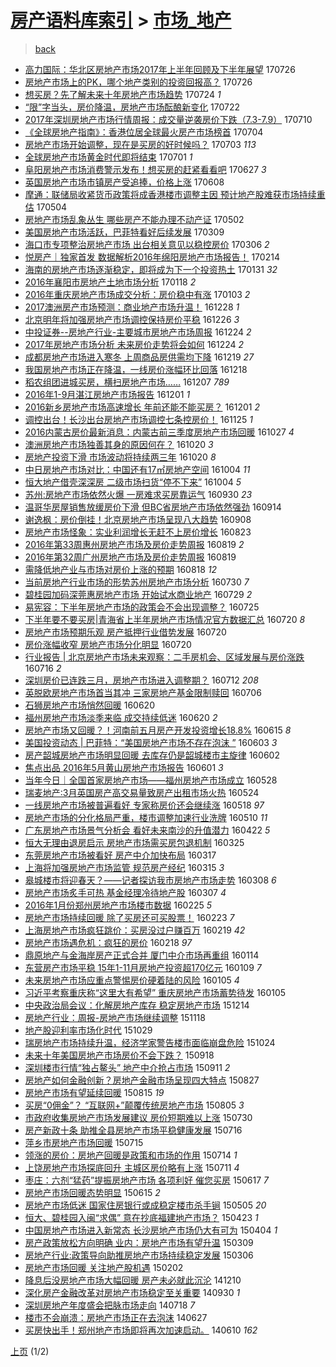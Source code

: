 [房产语料库索引](../../README.md)  > [市场_地产](市场_地产.md)
====
> [back](../README.md)

- [高力国际：华北区房地产市场2017年上半年回顾及下半年展望](http://jkwz.applinzi.com/ittc/6994688111987393553.html#%E9%AB%98%E5%8A%9B%E5%9B%BD%E9%99%85%EF%BC%9A%E5%8D%8E%E5%8C%97%E5%8C%BA%E6%88%BF%E5%9C%B0%E4%BA%A7%E5%B8%82%E5%9C%BA2017%E5%B9%B4%E4%B8%8A%E5%8D%8A%E5%B9%B4%E5%9B%9E%E9%A1%BE%E5%8F%8A%E4%B8%8B%E5%8D%8A%E5%B9%B4%E5%B1%95%E6%9C%9B) 170726  
- [房地产市场上的PK，哪个地产类别的投资回报高？](http://jkwz.applinzi.com/ittc/6994626755493889040.html#%E6%88%BF%E5%9C%B0%E4%BA%A7%E5%B8%82%E5%9C%BA%E4%B8%8A%E7%9A%84PK%EF%BC%8C%E5%93%AA%E4%B8%AA%E5%9C%B0%E4%BA%A7%E7%B1%BB%E5%88%AB%E7%9A%84%E6%8A%95%E8%B5%84%E5%9B%9E%E6%8A%A5%E9%AB%98%EF%BC%9F) 170726  
- [想买房？先了解未来十年房地产市场趋势](http://jkwz.applinzi.com/ittc/6993872449392083984.html#%E6%83%B3%E4%B9%B0%E6%88%BF%EF%BC%9F%E5%85%88%E4%BA%86%E8%A7%A3%E6%9C%AA%E6%9D%A5%E5%8D%81%E5%B9%B4%E6%88%BF%E5%9C%B0%E4%BA%A7%E5%B8%82%E5%9C%BA%E8%B6%8B%E5%8A%BF) 170724 *1* 
- [“限”字当头，房价降温，房地产市场酝酿新变化](http://jkwz.applinzi.com/ittc/6993252937579889680.html#%E2%80%9C%E9%99%90%E2%80%9D%E5%AD%97%E5%BD%93%E5%A4%B4%EF%BC%8C%E6%88%BF%E4%BB%B7%E9%99%8D%E6%B8%A9%EF%BC%8C%E6%88%BF%E5%9C%B0%E4%BA%A7%E5%B8%82%E5%9C%BA%E9%85%9D%E9%85%BF%E6%96%B0%E5%8F%98%E5%8C%96) 170722  
- [2017年深圳房地产市场行情周报：成交量逆袭房价下跌（7.3-7.9）](http://jkwz.applinzi.com/ittc/6988731161306989573.html#2017%E5%B9%B4%E6%B7%B1%E5%9C%B3%E6%88%BF%E5%9C%B0%E4%BA%A7%E5%B8%82%E5%9C%BA%E8%A1%8C%E6%83%85%E5%91%A8%E6%8A%A5%EF%BC%9A%E6%88%90%E4%BA%A4%E9%87%8F%E9%80%86%E8%A2%AD%E6%88%BF%E4%BB%B7%E4%B8%8B%E8%B7%8C%EF%BC%887.3-7.9%EF%BC%89) 170710  
- [《全球房地产指南》：香港位居全球最火房产市场榜首](http://jkwz.applinzi.com/ittc/6986452886044034053.html#%E3%80%8A%E5%85%A8%E7%90%83%E6%88%BF%E5%9C%B0%E4%BA%A7%E6%8C%87%E5%8D%97%E3%80%8B%EF%BC%9A%E9%A6%99%E6%B8%AF%E4%BD%8D%E5%B1%85%E5%85%A8%E7%90%83%E6%9C%80%E7%81%AB%E6%88%BF%E4%BA%A7%E5%B8%82%E5%9C%BA%E6%A6%9C%E9%A6%96) 170704  
- [房地产市场开始调整，现在是买房的好时候吗？](http://jkwz.applinzi.com/ittc/6986178835111216133.html#%E6%88%BF%E5%9C%B0%E4%BA%A7%E5%B8%82%E5%9C%BA%E5%BC%80%E5%A7%8B%E8%B0%83%E6%95%B4%EF%BC%8C%E7%8E%B0%E5%9C%A8%E6%98%AF%E4%B9%B0%E6%88%BF%E7%9A%84%E5%A5%BD%E6%97%B6%E5%80%99%E5%90%97%EF%BC%9F) 170703 *113* 
- [全球房地产市场黄金时代即将结束](http://jkwz.applinzi.com/ittc/6985240827339998212.html#%E5%85%A8%E7%90%83%E6%88%BF%E5%9C%B0%E4%BA%A7%E5%B8%82%E5%9C%BA%E9%BB%84%E9%87%91%E6%97%B6%E4%BB%A3%E5%8D%B3%E5%B0%86%E7%BB%93%E6%9D%9F) 170701 *1* 
- [阜阳房地产市场消费警示发布！想买房的赶紧看看吧](http://jkwz.applinzi.com/ittc/6983906307940549636.html#%E9%98%9C%E9%98%B3%E6%88%BF%E5%9C%B0%E4%BA%A7%E5%B8%82%E5%9C%BA%E6%B6%88%E8%B4%B9%E8%AD%A6%E7%A4%BA%E5%8F%91%E5%B8%83%EF%BC%81%E6%83%B3%E4%B9%B0%E6%88%BF%E7%9A%84%E8%B5%B6%E7%B4%A7%E7%9C%8B%E7%9C%8B%E5%90%A7) 170627 *3* 
- [英国房地产市场市镇房产受追捧，价格上涨](http://jkwz.applinzi.com/ittc/6976750747986166788.html#%E8%8B%B1%E5%9B%BD%E6%88%BF%E5%9C%B0%E4%BA%A7%E5%B8%82%E5%9C%BA%E5%B8%82%E9%95%87%E6%88%BF%E4%BA%A7%E5%8F%97%E8%BF%BD%E6%8D%A7%EF%BC%8C%E4%BB%B7%E6%A0%BC%E4%B8%8A%E6%B6%A8) 170608  
- [摩通：联储局收紧货币政策将成香港楼市调整主因 预计地产股难获市场持续重估](http://jkwz.applinzi.com/ittc/6963793837276267524.html#%E6%91%A9%E9%80%9A%EF%BC%9A%E8%81%94%E5%82%A8%E5%B1%80%E6%94%B6%E7%B4%A7%E8%B4%A7%E5%B8%81%E6%94%BF%E7%AD%96%E5%B0%86%E6%88%90%E9%A6%99%E6%B8%AF%E6%A5%BC%E5%B8%82%E8%B0%83%E6%95%B4%E4%B8%BB%E5%9B%A0+%E9%A2%84%E8%AE%A1%E5%9C%B0%E4%BA%A7%E8%82%A1%E9%9A%BE%E8%8E%B7%E5%B8%82%E5%9C%BA%E6%8C%81%E7%BB%AD%E9%87%8D%E4%BC%B0) 170504  
- [房地产市场乱象丛生 哪些房产不能办理不动产证](http://jkwz.applinzi.com/ittc/6963016412963537924.html#%E6%88%BF%E5%9C%B0%E4%BA%A7%E5%B8%82%E5%9C%BA%E4%B9%B1%E8%B1%A1%E4%B8%9B%E7%94%9F+%E5%93%AA%E4%BA%9B%E6%88%BF%E4%BA%A7%E4%B8%8D%E8%83%BD%E5%8A%9E%E7%90%86%E4%B8%8D%E5%8A%A8%E4%BA%A7%E8%AF%81) 170502  
- [美国房地产市场活跃，巴菲特看好后续发展](http://jkwz.applinzi.com/ittc/6942984034484487173.html#%E7%BE%8E%E5%9B%BD%E6%88%BF%E5%9C%B0%E4%BA%A7%E5%B8%82%E5%9C%BA%E6%B4%BB%E8%B7%83%EF%BC%8C%E5%B7%B4%E8%8F%B2%E7%89%B9%E7%9C%8B%E5%A5%BD%E5%90%8E%E7%BB%AD%E5%8F%91%E5%B1%95) 170309  
- [海口市专项整治房地产市场 出台相关意见以稳控房价](http://jkwz.applinzi.com/ittc/6941629899717739525.html#%E6%B5%B7%E5%8F%A3%E5%B8%82%E4%B8%93%E9%A1%B9%E6%95%B4%E6%B2%BB%E6%88%BF%E5%9C%B0%E4%BA%A7%E5%B8%82%E5%9C%BA+%E5%87%BA%E5%8F%B0%E7%9B%B8%E5%85%B3%E6%84%8F%E8%A7%81%E4%BB%A5%E7%A8%B3%E6%8E%A7%E6%88%BF%E4%BB%B7) 170306 *2* 
- [悦房产｜独家首发 数据解析2016年绵阳房地产市场报告！](http://jkwz.applinzi.com/ittc/6934437393318020101.html#%E6%82%A6%E6%88%BF%E4%BA%A7%EF%BD%9C%E7%8B%AC%E5%AE%B6%E9%A6%96%E5%8F%91+%E6%95%B0%E6%8D%AE%E8%A7%A3%E6%9E%902016%E5%B9%B4%E7%BB%B5%E9%98%B3%E6%88%BF%E5%9C%B0%E4%BA%A7%E5%B8%82%E5%9C%BA%E6%8A%A5%E5%91%8A%EF%BC%81) 170214  
- [海南的房地产市场逐渐稳定，即将成为下一个投资热土](http://jkwz.applinzi.com/ittc/6929309675358258180.html#%E6%B5%B7%E5%8D%97%E7%9A%84%E6%88%BF%E5%9C%B0%E4%BA%A7%E5%B8%82%E5%9C%BA%E9%80%90%E6%B8%90%E7%A8%B3%E5%AE%9A%EF%BC%8C%E5%8D%B3%E5%B0%86%E6%88%90%E4%B8%BA%E4%B8%8B%E4%B8%80%E4%B8%AA%E6%8A%95%E8%B5%84%E7%83%AD%E5%9C%9F) 170131 *32* 
- [2016年襄阳市房地产土地市场分析](http://jkwz.applinzi.com/ittc/6924416288842843141.html#2016%E5%B9%B4%E8%A5%84%E9%98%B3%E5%B8%82%E6%88%BF%E5%9C%B0%E4%BA%A7%E5%9C%9F%E5%9C%B0%E5%B8%82%E5%9C%BA%E5%88%86%E6%9E%90) 170118 *2* 
- [2016年重庆房地产市场成交分析：房价稳中有涨](http://jkwz.applinzi.com/ittc/6918856637929751556.html#2016%E5%B9%B4%E9%87%8D%E5%BA%86%E6%88%BF%E5%9C%B0%E4%BA%A7%E5%B8%82%E5%9C%BA%E6%88%90%E4%BA%A4%E5%88%86%E6%9E%90%EF%BC%9A%E6%88%BF%E4%BB%B7%E7%A8%B3%E4%B8%AD%E6%9C%89%E6%B6%A8) 170103 *2* 
- [2017澳洲房产市场预测：商业地产市场升温！](http://jkwz.applinzi.com/ittc/6916732113843127301.html#2017%E6%BE%B3%E6%B4%B2%E6%88%BF%E4%BA%A7%E5%B8%82%E5%9C%BA%E9%A2%84%E6%B5%8B%EF%BC%9A%E5%95%86%E4%B8%9A%E5%9C%B0%E4%BA%A7%E5%B8%82%E5%9C%BA%E5%8D%87%E6%B8%A9%EF%BC%81) 161228 *1* 
- [北京明年将加强房地产市场调控保持房价平稳](http://jkwz.applinzi.com/ittc/6915969128862319621.html#%E5%8C%97%E4%BA%AC%E6%98%8E%E5%B9%B4%E5%B0%86%E5%8A%A0%E5%BC%BA%E6%88%BF%E5%9C%B0%E4%BA%A7%E5%B8%82%E5%9C%BA%E8%B0%83%E6%8E%A7%E4%BF%9D%E6%8C%81%E6%88%BF%E4%BB%B7%E5%B9%B3%E7%A8%B3) 161226 *3* 
- [中投证券--房地产行业-主要城市房地产市场周报](http://jkwz.applinzi.com/ittc/6915150392546821125.html#%E4%B8%AD%E6%8A%95%E8%AF%81%E5%88%B8--%E6%88%BF%E5%9C%B0%E4%BA%A7%E8%A1%8C%E4%B8%9A-%E4%B8%BB%E8%A6%81%E5%9F%8E%E5%B8%82%E6%88%BF%E5%9C%B0%E4%BA%A7%E5%B8%82%E5%9C%BA%E5%91%A8%E6%8A%A5) 161224 *2* 
- [2017年房地产市场分析 未来房价走势将会如何](http://jkwz.applinzi.com/ittc/6915149439361876997.html#2017%E5%B9%B4%E6%88%BF%E5%9C%B0%E4%BA%A7%E5%B8%82%E5%9C%BA%E5%88%86%E6%9E%90+%E6%9C%AA%E6%9D%A5%E6%88%BF%E4%BB%B7%E8%B5%B0%E5%8A%BF%E5%B0%86%E4%BC%9A%E5%A6%82%E4%BD%95) 161224 *2* 
- [成都房地产市场进入寒冬 上周商品房供需均下降](http://jkwz.applinzi.com/ittc/6913407624212382725.html#%E6%88%90%E9%83%BD%E6%88%BF%E5%9C%B0%E4%BA%A7%E5%B8%82%E5%9C%BA%E8%BF%9B%E5%85%A5%E5%AF%92%E5%86%AC+%E4%B8%8A%E5%91%A8%E5%95%86%E5%93%81%E6%88%BF%E4%BE%9B%E9%9C%80%E5%9D%87%E4%B8%8B%E9%99%8D) 161219 *27* 
- [我国房地产市场正在降温，一线房价涨幅环比回落](http://jkwz.applinzi.com/ittc/6912757291433853957.html#%E6%88%91%E5%9B%BD%E6%88%BF%E5%9C%B0%E4%BA%A7%E5%B8%82%E5%9C%BA%E6%AD%A3%E5%9C%A8%E9%99%8D%E6%B8%A9%EF%BC%8C%E4%B8%80%E7%BA%BF%E6%88%BF%E4%BB%B7%E6%B6%A8%E5%B9%85%E7%8E%AF%E6%AF%94%E5%9B%9E%E8%90%BD) 161218  
- [稻农组团进城买房，横扫房地产市场……](http://jkwz.applinzi.com/ittc/6909010245631607812.html#%E7%A8%BB%E5%86%9C%E7%BB%84%E5%9B%A2%E8%BF%9B%E5%9F%8E%E4%B9%B0%E6%88%BF%EF%BC%8C%E6%A8%AA%E6%89%AB%E6%88%BF%E5%9C%B0%E4%BA%A7%E5%B8%82%E5%9C%BA%E2%80%A6%E2%80%A6) 161207 *789* 
- [2016年1-9月湛江房地产市场报告](http://jkwz.applinzi.com/ittc/6906777911377265669.html#2016%E5%B9%B41-9%E6%9C%88%E6%B9%9B%E6%B1%9F%E6%88%BF%E5%9C%B0%E4%BA%A7%E5%B8%82%E5%9C%BA%E6%8A%A5%E5%91%8A) 161201 *1* 
- [2016新乡房地产市场高速增长 年前还能不能买房？](http://jkwz.applinzi.com/ittc/6906676700565210117.html#2016%E6%96%B0%E4%B9%A1%E6%88%BF%E5%9C%B0%E4%BA%A7%E5%B8%82%E5%9C%BA%E9%AB%98%E9%80%9F%E5%A2%9E%E9%95%BF+%E5%B9%B4%E5%89%8D%E8%BF%98%E8%83%BD%E4%B8%8D%E8%83%BD%E4%B9%B0%E6%88%BF%EF%BC%9F) 161201 *2* 
- [调控出台！长沙出台房地产市场调控七条控房价！](http://jkwz.applinzi.com/ittc/6904375470644003844.html#%E8%B0%83%E6%8E%A7%E5%87%BA%E5%8F%B0%EF%BC%81%E9%95%BF%E6%B2%99%E5%87%BA%E5%8F%B0%E6%88%BF%E5%9C%B0%E4%BA%A7%E5%B8%82%E5%9C%BA%E8%B0%83%E6%8E%A7%E4%B8%83%E6%9D%A1%E6%8E%A7%E6%88%BF%E4%BB%B7%EF%BC%81) 161125 *1* 
- [2016内蒙古房价最新消息：内蒙古前三季度房地产市场回暖](http://jkwz.applinzi.com/ittc/6893730758887212036.html#2016%E5%86%85%E8%92%99%E5%8F%A4%E6%88%BF%E4%BB%B7%E6%9C%80%E6%96%B0%E6%B6%88%E6%81%AF%EF%BC%9A%E5%86%85%E8%92%99%E5%8F%A4%E5%89%8D%E4%B8%89%E5%AD%A3%E5%BA%A6%E6%88%BF%E5%9C%B0%E4%BA%A7%E5%B8%82%E5%9C%BA%E5%9B%9E%E6%9A%96) 161027 *4* 
- [澳洲房地产市场独善其身的原因何在？](http://jkwz.applinzi.com/ittc/6891086088273134596.html#%E6%BE%B3%E6%B4%B2%E6%88%BF%E5%9C%B0%E4%BA%A7%E5%B8%82%E5%9C%BA%E7%8B%AC%E5%96%84%E5%85%B6%E8%BA%AB%E7%9A%84%E5%8E%9F%E5%9B%A0%E4%BD%95%E5%9C%A8%EF%BC%9F) 161020 *3* 
- [房地产投资下滑 市场波动将持续两三年](http://jkwz.applinzi.com/ittc/6890967556130604036.html#%E6%88%BF%E5%9C%B0%E4%BA%A7%E6%8A%95%E8%B5%84%E4%B8%8B%E6%BB%91+%E5%B8%82%E5%9C%BA%E6%B3%A2%E5%8A%A8%E5%B0%86%E6%8C%81%E7%BB%AD%E4%B8%A4%E4%B8%89%E5%B9%B4) 161020 *8* 
- [中日房地产市场对比：中国还有17㎡房地产空间](http://jkwz.applinzi.com/ittc/6885192636440249349.html#%E4%B8%AD%E6%97%A5%E6%88%BF%E5%9C%B0%E4%BA%A7%E5%B8%82%E5%9C%BA%E5%AF%B9%E6%AF%94%EF%BC%9A%E4%B8%AD%E5%9B%BD%E8%BF%98%E6%9C%8917%E3%8E%A1%E6%88%BF%E5%9C%B0%E4%BA%A7%E7%A9%BA%E9%97%B4) 161004 *11* 
- [恒大地产借壳深深房 二级市场扫货“停不下来”](http://jkwz.applinzi.com/ittc/6885041509400839173.html#%E6%81%92%E5%A4%A7%E5%9C%B0%E4%BA%A7%E5%80%9F%E5%A3%B3%E6%B7%B1%E6%B7%B1%E6%88%BF+%E4%BA%8C%E7%BA%A7%E5%B8%82%E5%9C%BA%E6%89%AB%E8%B4%A7%E2%80%9C%E5%81%9C%E4%B8%8D%E4%B8%8B%E6%9D%A5%E2%80%9D) 161004 *5* 
- [苏州:房地产市场依然火爆   一房难求买房靠运气](http://jkwz.applinzi.com/ittc/6883681967949743108.html#%E8%8B%8F%E5%B7%9E%3A%E6%88%BF%E5%9C%B0%E4%BA%A7%E5%B8%82%E5%9C%BA%E4%BE%9D%E7%84%B6%E7%81%AB%E7%88%86+++%E4%B8%80%E6%88%BF%E9%9A%BE%E6%B1%82%E4%B9%B0%E6%88%BF%E9%9D%A0%E8%BF%90%E6%B0%94) 160930 *23* 
- [温哥华房屋销售放缓房价下滑 但BC省房地产市场依然强劲](http://jkwz.applinzi.com/ittc/6877650681078481925.html#%E6%B8%A9%E5%93%A5%E5%8D%8E%E6%88%BF%E5%B1%8B%E9%94%80%E5%94%AE%E6%94%BE%E7%BC%93%E6%88%BF%E4%BB%B7%E4%B8%8B%E6%BB%91+%E4%BD%86BC%E7%9C%81%E6%88%BF%E5%9C%B0%E4%BA%A7%E5%B8%82%E5%9C%BA%E4%BE%9D%E7%84%B6%E5%BC%BA%E5%8A%B2) 160914  
- [谢逸枫：房价倒挂！北京房地产市场呈现八大趋势](http://jkwz.applinzi.com/ittc/6875620797426697221.html#%E8%B0%A2%E9%80%B8%E6%9E%AB%EF%BC%9A%E6%88%BF%E4%BB%B7%E5%80%92%E6%8C%82%EF%BC%81%E5%8C%97%E4%BA%AC%E6%88%BF%E5%9C%B0%E4%BA%A7%E5%B8%82%E5%9C%BA%E5%91%88%E7%8E%B0%E5%85%AB%E5%A4%A7%E8%B6%8B%E5%8A%BF) 160908  
- [房地产市场怪象：实业利润增长无赶不上房价增长](http://jkwz.applinzi.com/ittc/6869596917528527876.html#%E6%88%BF%E5%9C%B0%E4%BA%A7%E5%B8%82%E5%9C%BA%E6%80%AA%E8%B1%A1%EF%BC%9A%E5%AE%9E%E4%B8%9A%E5%88%A9%E6%B6%A6%E5%A2%9E%E9%95%BF%E6%97%A0%E8%B5%B6%E4%B8%8D%E4%B8%8A%E6%88%BF%E4%BB%B7%E5%A2%9E%E9%95%BF) 160823  
- [2016年第33周惠州房地产市场及房价走势周报](http://jkwz.applinzi.com/ittc/6868099425695695876.html#2016%E5%B9%B4%E7%AC%AC33%E5%91%A8%E6%83%A0%E5%B7%9E%E6%88%BF%E5%9C%B0%E4%BA%A7%E5%B8%82%E5%9C%BA%E5%8F%8A%E6%88%BF%E4%BB%B7%E8%B5%B0%E5%8A%BF%E5%91%A8%E6%8A%A5) 160819 *2* 
- [2016年第32周广州房地产市场及房价走势周报](http://jkwz.applinzi.com/ittc/6868097377394754565.html#2016%E5%B9%B4%E7%AC%AC32%E5%91%A8%E5%B9%BF%E5%B7%9E%E6%88%BF%E5%9C%B0%E4%BA%A7%E5%B8%82%E5%9C%BA%E5%8F%8A%E6%88%BF%E4%BB%B7%E8%B5%B0%E5%8A%BF%E5%91%A8%E6%8A%A5) 160819  
- [需降低地产业与市场对房价上涨的预期](http://jkwz.applinzi.com/ittc/6867592197356127236.html#%E9%9C%80%E9%99%8D%E4%BD%8E%E5%9C%B0%E4%BA%A7%E4%B8%9A%E4%B8%8E%E5%B8%82%E5%9C%BA%E5%AF%B9%E6%88%BF%E4%BB%B7%E4%B8%8A%E6%B6%A8%E7%9A%84%E9%A2%84%E6%9C%9F) 160818 *12* 
- [当前房地产行业市场的形势苏州房地产市场分析](http://jkwz.applinzi.com/ittc/6860676327392412676.html#%E5%BD%93%E5%89%8D%E6%88%BF%E5%9C%B0%E4%BA%A7%E8%A1%8C%E4%B8%9A%E5%B8%82%E5%9C%BA%E7%9A%84%E5%BD%A2%E5%8A%BF%E8%8B%8F%E5%B7%9E%E6%88%BF%E5%9C%B0%E4%BA%A7%E5%B8%82%E5%9C%BA%E5%88%86%E6%9E%90) 160730 *7* 
- [碧桂园加码深莞惠房地产市场 开始试水商业地产](http://jkwz.applinzi.com/ittc/6860337294678164485.html#%E7%A2%A7%E6%A1%82%E5%9B%AD%E5%8A%A0%E7%A0%81%E6%B7%B1%E8%8E%9E%E6%83%A0%E6%88%BF%E5%9C%B0%E4%BA%A7%E5%B8%82%E5%9C%BA+%E5%BC%80%E5%A7%8B%E8%AF%95%E6%B0%B4%E5%95%86%E4%B8%9A%E5%9C%B0%E4%BA%A7) 160729 *2* 
- [易宪容：下半年房地产市场的政策会不会出现调整？](http://jkwz.applinzi.com/ittc/6858746519418831877.html#%E6%98%93%E5%AE%AA%E5%AE%B9%EF%BC%9A%E4%B8%8B%E5%8D%8A%E5%B9%B4%E6%88%BF%E5%9C%B0%E4%BA%A7%E5%B8%82%E5%9C%BA%E7%9A%84%E6%94%BF%E7%AD%96%E4%BC%9A%E4%B8%8D%E4%BC%9A%E5%87%BA%E7%8E%B0%E8%B0%83%E6%95%B4%EF%BC%9F) 160725  
- [下半年要不要买房|青海省上半年房地产市场情况官方数据汇总](http://jkwz.applinzi.com/ittc/6857018101237023748.html#%E4%B8%8B%E5%8D%8A%E5%B9%B4%E8%A6%81%E4%B8%8D%E8%A6%81%E4%B9%B0%E6%88%BF%7C%E9%9D%92%E6%B5%B7%E7%9C%81%E4%B8%8A%E5%8D%8A%E5%B9%B4%E6%88%BF%E5%9C%B0%E4%BA%A7%E5%B8%82%E5%9C%BA%E6%83%85%E5%86%B5%E5%AE%98%E6%96%B9%E6%95%B0%E6%8D%AE%E6%B1%87%E6%80%BB) 160720 *8* 
- [房地产市场预期乐观 房产抵押行业借势发展](http://jkwz.applinzi.com/ittc/6856966563978281988.html#%E6%88%BF%E5%9C%B0%E4%BA%A7%E5%B8%82%E5%9C%BA%E9%A2%84%E6%9C%9F%E4%B9%90%E8%A7%82+%E6%88%BF%E4%BA%A7%E6%8A%B5%E6%8A%BC%E8%A1%8C%E4%B8%9A%E5%80%9F%E5%8A%BF%E5%8F%91%E5%B1%95) 160720  
- [房价涨幅收窄 房地产市场分化明显](http://jkwz.applinzi.com/ittc/6856872003855975428.html#%E6%88%BF%E4%BB%B7%E6%B6%A8%E5%B9%85%E6%94%B6%E7%AA%84+%E6%88%BF%E5%9C%B0%E4%BA%A7%E5%B8%82%E5%9C%BA%E5%88%86%E5%8C%96%E6%98%8E%E6%98%BE) 160720  
- [行业报告 | 北京房地产市场未来观察：二手房机会、区域发展与房价涨跌](http://jkwz.applinzi.com/ittc/6855491534551778309.html#%E8%A1%8C%E4%B8%9A%E6%8A%A5%E5%91%8A+%7C+%E5%8C%97%E4%BA%AC%E6%88%BF%E5%9C%B0%E4%BA%A7%E5%B8%82%E5%9C%BA%E6%9C%AA%E6%9D%A5%E8%A7%82%E5%AF%9F%EF%BC%9A%E4%BA%8C%E6%89%8B%E6%88%BF%E6%9C%BA%E4%BC%9A%E3%80%81%E5%8C%BA%E5%9F%9F%E5%8F%91%E5%B1%95%E4%B8%8E%E6%88%BF%E4%BB%B7%E6%B6%A8%E8%B7%8C) 160716 *2* 
- [深圳房价已连跌三月，房地产市场进入调整期？](http://jkwz.applinzi.com/ittc/6853990556656731140.html#%E6%B7%B1%E5%9C%B3%E6%88%BF%E4%BB%B7%E5%B7%B2%E8%BF%9E%E8%B7%8C%E4%B8%89%E6%9C%88%EF%BC%8C%E6%88%BF%E5%9C%B0%E4%BA%A7%E5%B8%82%E5%9C%BA%E8%BF%9B%E5%85%A5%E8%B0%83%E6%95%B4%E6%9C%9F%EF%BC%9F) 160712 *208* 
- [英脱欧房地产市场首当其冲 三家房地产基金限制赎回](http://jkwz.applinzi.com/ittc/6851740435231540229.html#%E8%8B%B1%E8%84%B1%E6%AC%A7%E6%88%BF%E5%9C%B0%E4%BA%A7%E5%B8%82%E5%9C%BA%E9%A6%96%E5%BD%93%E5%85%B6%E5%86%B2+%E4%B8%89%E5%AE%B6%E6%88%BF%E5%9C%B0%E4%BA%A7%E5%9F%BA%E9%87%91%E9%99%90%E5%88%B6%E8%B5%8E%E5%9B%9E) 160706  
- [石狮房地产市场悄然回暖](http://jkwz.applinzi.com/ittc/6845809502888395781.html#%E7%9F%B3%E7%8B%AE%E6%88%BF%E5%9C%B0%E4%BA%A7%E5%B8%82%E5%9C%BA%E6%82%84%E7%84%B6%E5%9B%9E%E6%9A%96) 160620  
- [福州房地产市场淡季来临 成交持续低迷](http://jkwz.applinzi.com/ittc/6845754082685617157.html#%E7%A6%8F%E5%B7%9E%E6%88%BF%E5%9C%B0%E4%BA%A7%E5%B8%82%E5%9C%BA%E6%B7%A1%E5%AD%A3%E6%9D%A5%E4%B8%B4+%E6%88%90%E4%BA%A4%E6%8C%81%E7%BB%AD%E4%BD%8E%E8%BF%B7) 160620 *2* 
- [房地产市场又回暖？！河南前五月房产开发投资增长18.8%](http://jkwz.applinzi.com/ittc/6844006916619240453.html#%E6%88%BF%E5%9C%B0%E4%BA%A7%E5%B8%82%E5%9C%BA%E5%8F%88%E5%9B%9E%E6%9A%96%EF%BC%9F%EF%BC%81%E6%B2%B3%E5%8D%97%E5%89%8D%E4%BA%94%E6%9C%88%E6%88%BF%E4%BA%A7%E5%BC%80%E5%8F%91%E6%8A%95%E8%B5%84%E5%A2%9E%E9%95%BF18.8%25) 160615 *8* 
- [美国投资动态 | 巴菲特：“美国房地产市场不存在泡沫 ”](http://jkwz.applinzi.com/ittc/6839563971048506373.html#%E7%BE%8E%E5%9B%BD%E6%8A%95%E8%B5%84%E5%8A%A8%E6%80%81+%7C+%E5%B7%B4%E8%8F%B2%E7%89%B9%EF%BC%9A%E2%80%9C%E7%BE%8E%E5%9B%BD%E6%88%BF%E5%9C%B0%E4%BA%A7%E5%B8%82%E5%9C%BA%E4%B8%8D%E5%AD%98%E5%9C%A8%E6%B3%A1%E6%B2%AB+%E2%80%9D) 160603 *3* 
- [房产韶城房地产市场明显回暖 去库存仍是韶城楼市主旋律](http://jkwz.applinzi.com/ittc/6839173975477060613.html#%E6%88%BF%E4%BA%A7%E9%9F%B6%E5%9F%8E%E6%88%BF%E5%9C%B0%E4%BA%A7%E5%B8%82%E5%9C%BA%E6%98%8E%E6%98%BE%E5%9B%9E%E6%9A%96+%E5%8E%BB%E5%BA%93%E5%AD%98%E4%BB%8D%E6%98%AF%E9%9F%B6%E5%9F%8E%E6%A5%BC%E5%B8%82%E4%B8%BB%E6%97%8B%E5%BE%8B) 160602  
- [焦点出品 2016年5月黄山房地产市场报告](http://jkwz.applinzi.com/ittc/6838695305176155140.html#%E7%84%A6%E7%82%B9%E5%87%BA%E5%93%81+2016%E5%B9%B45%E6%9C%88%E9%BB%84%E5%B1%B1%E6%88%BF%E5%9C%B0%E4%BA%A7%E5%B8%82%E5%9C%BA%E6%8A%A5%E5%91%8A) 160601 *3* 
- [当年今日｜全国首家房地产市场——福州房地产市场成立](http://jkwz.applinzi.com/ittc/6837246133453456388.html#%E5%BD%93%E5%B9%B4%E4%BB%8A%E6%97%A5%EF%BD%9C%E5%85%A8%E5%9B%BD%E9%A6%96%E5%AE%B6%E6%88%BF%E5%9C%B0%E4%BA%A7%E5%B8%82%E5%9C%BA%E2%80%94%E2%80%94%E7%A6%8F%E5%B7%9E%E6%88%BF%E5%9C%B0%E4%BA%A7%E5%B8%82%E5%9C%BA%E6%88%90%E7%AB%8B) 160528  
- [瑞麦地产:3月英国房产高交易量致房产出租市场火热](http://jkwz.applinzi.com/ittc/6835743978565403652.html#%E7%91%9E%E9%BA%A6%E5%9C%B0%E4%BA%A7%3A3%E6%9C%88%E8%8B%B1%E5%9B%BD%E6%88%BF%E4%BA%A7%E9%AB%98%E4%BA%A4%E6%98%93%E9%87%8F%E8%87%B4%E6%88%BF%E4%BA%A7%E5%87%BA%E7%A7%9F%E5%B8%82%E5%9C%BA%E7%81%AB%E7%83%AD) 160524  
- [一线房地产市场被普遍看好 专家称房价还会继续涨](http://jkwz.applinzi.com/ittc/6833480076192384005.html#%E4%B8%80%E7%BA%BF%E6%88%BF%E5%9C%B0%E4%BA%A7%E5%B8%82%E5%9C%BA%E8%A2%AB%E6%99%AE%E9%81%8D%E7%9C%8B%E5%A5%BD+%E4%B8%93%E5%AE%B6%E7%A7%B0%E6%88%BF%E4%BB%B7%E8%BF%98%E4%BC%9A%E7%BB%A7%E7%BB%AD%E6%B6%A8) 160518 *97* 
- [房地产市场的分化格局严重，楼市调整加速行业洗牌](http://jkwz.applinzi.com/ittc/6830543288947704836.html#%E6%88%BF%E5%9C%B0%E4%BA%A7%E5%B8%82%E5%9C%BA%E7%9A%84%E5%88%86%E5%8C%96%E6%A0%BC%E5%B1%80%E4%B8%A5%E9%87%8D%EF%BC%8C%E6%A5%BC%E5%B8%82%E8%B0%83%E6%95%B4%E5%8A%A0%E9%80%9F%E8%A1%8C%E4%B8%9A%E6%B4%97%E7%89%8C) 160510 *11* 
- [广东房地产市场景气分析会  看好未来南沙的升值潜力](http://jkwz.applinzi.com/ittc/6823844758292005893.html#%E5%B9%BF%E4%B8%9C%E6%88%BF%E5%9C%B0%E4%BA%A7%E5%B8%82%E5%9C%BA%E6%99%AF%E6%B0%94%E5%88%86%E6%9E%90%E4%BC%9A++%E7%9C%8B%E5%A5%BD%E6%9C%AA%E6%9D%A5%E5%8D%97%E6%B2%99%E7%9A%84%E5%8D%87%E5%80%BC%E6%BD%9C%E5%8A%9B) 160422 *5* 
- [恒大无理由退房启示 房地产市场需买房包退机制](http://jkwz.applinzi.com/ittc/6813523809642480644.html#%E6%81%92%E5%A4%A7%E6%97%A0%E7%90%86%E7%94%B1%E9%80%80%E6%88%BF%E5%90%AF%E7%A4%BA+%E6%88%BF%E5%9C%B0%E4%BA%A7%E5%B8%82%E5%9C%BA%E9%9C%80%E4%B9%B0%E6%88%BF%E5%8C%85%E9%80%80%E6%9C%BA%E5%88%B6) 160325  
- [东莞房地产市场被看好 房产中介加快布局](http://jkwz.applinzi.com/ittc/6810594480151331844.html#%E4%B8%9C%E8%8E%9E%E6%88%BF%E5%9C%B0%E4%BA%A7%E5%B8%82%E5%9C%BA%E8%A2%AB%E7%9C%8B%E5%A5%BD+%E6%88%BF%E4%BA%A7%E4%B8%AD%E4%BB%8B%E5%8A%A0%E5%BF%AB%E5%B8%83%E5%B1%80) 160317  
- [上海将加强房地产市场监管 规范房产经纪](http://jkwz.applinzi.com/ittc/6809733800787461124.html#%E4%B8%8A%E6%B5%B7%E5%B0%86%E5%8A%A0%E5%BC%BA%E6%88%BF%E5%9C%B0%E4%BA%A7%E5%B8%82%E5%9C%BA%E7%9B%91%E7%AE%A1+%E8%A7%84%E8%8C%83%E6%88%BF%E4%BA%A7%E7%BB%8F%E7%BA%AA) 160315 *3* 
- [皋城楼市将迎春天？——记者探访我市房地产市场走势](http://jkwz.applinzi.com/ittc/6807143329514914820.html#%E7%9A%8B%E5%9F%8E%E6%A5%BC%E5%B8%82%E5%B0%86%E8%BF%8E%E6%98%A5%E5%A4%A9%EF%BC%9F%E2%80%94%E2%80%94%E8%AE%B0%E8%80%85%E6%8E%A2%E8%AE%BF%E6%88%91%E5%B8%82%E6%88%BF%E5%9C%B0%E4%BA%A7%E5%B8%82%E5%9C%BA%E8%B5%B0%E5%8A%BF) 160308 *6* 
- [房地产市场炙手可热 基金经理冷待地产股](http://jkwz.applinzi.com/ittc/6806635831234151428.html#%E6%88%BF%E5%9C%B0%E4%BA%A7%E5%B8%82%E5%9C%BA%E7%82%99%E6%89%8B%E5%8F%AF%E7%83%AD+%E5%9F%BA%E9%87%91%E7%BB%8F%E7%90%86%E5%86%B7%E5%BE%85%E5%9C%B0%E4%BA%A7%E8%82%A1) 160307 *4* 
- [2016年1月份郑州房地产市场楼市数据](http://jkwz.applinzi.com/ittc/6802679030486664197.html#2016%E5%B9%B41%E6%9C%88%E4%BB%BD%E9%83%91%E5%B7%9E%E6%88%BF%E5%9C%B0%E4%BA%A7%E5%B8%82%E5%9C%BA%E6%A5%BC%E5%B8%82%E6%95%B0%E6%8D%AE) 160225 *5* 
- [房地产市场持续回暖 除了买房还可买股票！](http://jkwz.applinzi.com/ittc/6802066836833174533.html#%E6%88%BF%E5%9C%B0%E4%BA%A7%E5%B8%82%E5%9C%BA%E6%8C%81%E7%BB%AD%E5%9B%9E%E6%9A%96+%E9%99%A4%E4%BA%86%E4%B9%B0%E6%88%BF%E8%BF%98%E5%8F%AF%E4%B9%B0%E8%82%A1%E7%A5%A8%EF%BC%81) 160223 *7* 
- [上海房地产市场疯狂跳价：买房没过户赚百万](http://jkwz.applinzi.com/ittc/6800662462827332612.html#%E4%B8%8A%E6%B5%B7%E6%88%BF%E5%9C%B0%E4%BA%A7%E5%B8%82%E5%9C%BA%E7%96%AF%E7%8B%82%E8%B7%B3%E4%BB%B7%EF%BC%9A%E4%B9%B0%E6%88%BF%E6%B2%A1%E8%BF%87%E6%88%B7%E8%B5%9A%E7%99%BE%E4%B8%87) 160219 *42* 
- [房地产市场遇危机：疯狂的房价](http://jkwz.applinzi.com/ittc/6800151234946270212.html#%E6%88%BF%E5%9C%B0%E4%BA%A7%E5%B8%82%E5%9C%BA%E9%81%87%E5%8D%B1%E6%9C%BA%EF%BC%9A%E7%96%AF%E7%8B%82%E7%9A%84%E6%88%BF%E4%BB%B7) 160218 *97* 
- [鼎原地产与金海岸房产正式合并 厦门中介市场再重组](http://jkwz.applinzi.com/ittc/6787113176244159493.html#%E9%BC%8E%E5%8E%9F%E5%9C%B0%E4%BA%A7%E4%B8%8E%E9%87%91%E6%B5%B7%E5%B2%B8%E6%88%BF%E4%BA%A7%E6%AD%A3%E5%BC%8F%E5%90%88%E5%B9%B6+%E5%8E%A6%E9%97%A8%E4%B8%AD%E4%BB%8B%E5%B8%82%E5%9C%BA%E5%86%8D%E9%87%8D%E7%BB%84) 160114  
- [东营房产市场平稳 15年1-11月房地产投资超170亿元](http://jkwz.applinzi.com/ittc/6785251253349254149.html#%E4%B8%9C%E8%90%A5%E6%88%BF%E4%BA%A7%E5%B8%82%E5%9C%BA%E5%B9%B3%E7%A8%B3+15%E5%B9%B41-11%E6%9C%88%E6%88%BF%E5%9C%B0%E4%BA%A7%E6%8A%95%E8%B5%84%E8%B6%85170%E4%BA%BF%E5%85%83) 160109 *7* 
- [未来房地产市场应重点警惕房价硬着陆的风险](http://jkwz.applinzi.com/ittc/6783940605810050052.html#%E6%9C%AA%E6%9D%A5%E6%88%BF%E5%9C%B0%E4%BA%A7%E5%B8%82%E5%9C%BA%E5%BA%94%E9%87%8D%E7%82%B9%E8%AD%A6%E6%83%95%E6%88%BF%E4%BB%B7%E7%A1%AC%E7%9D%80%E9%99%86%E7%9A%84%E9%A3%8E%E9%99%A9) 160105 *4* 
- [习近平考察重庆称“这里大有希望” 重庆房地产市场蓄势待发](http://jkwz.applinzi.com/ittc/6783926070764110853.html#%E4%B9%A0%E8%BF%91%E5%B9%B3%E8%80%83%E5%AF%9F%E9%87%8D%E5%BA%86%E7%A7%B0%E2%80%9C%E8%BF%99%E9%87%8C%E5%A4%A7%E6%9C%89%E5%B8%8C%E6%9C%9B%E2%80%9D+%E9%87%8D%E5%BA%86%E6%88%BF%E5%9C%B0%E4%BA%A7%E5%B8%82%E5%9C%BA%E8%93%84%E5%8A%BF%E5%BE%85%E5%8F%91) 160105  
- [中央政治局会议：化解房地产库存 稳定房地产市场](http://jkwz.applinzi.com/ittc/6775730731104076804.html#%E4%B8%AD%E5%A4%AE%E6%94%BF%E6%B2%BB%E5%B1%80%E4%BC%9A%E8%AE%AE%EF%BC%9A%E5%8C%96%E8%A7%A3%E6%88%BF%E5%9C%B0%E4%BA%A7%E5%BA%93%E5%AD%98+%E7%A8%B3%E5%AE%9A%E6%88%BF%E5%9C%B0%E4%BA%A7%E5%B8%82%E5%9C%BA) 151214  
- [房地产行业：周报-房地产市场继续调整](http://jkwz.applinzi.com/ittc/6765962377988408324.html#%E6%88%BF%E5%9C%B0%E4%BA%A7%E8%A1%8C%E4%B8%9A%EF%BC%9A%E5%91%A8%E6%8A%A5-%E6%88%BF%E5%9C%B0%E4%BA%A7%E5%B8%82%E5%9C%BA%E7%BB%A7%E7%BB%AD%E8%B0%83%E6%95%B4) 151118  
- [地产股迎利率市场化时代](http://jkwz.applinzi.com/ittc/6758632735839536133.html#%E5%9C%B0%E4%BA%A7%E8%82%A1%E8%BF%8E%E5%88%A9%E7%8E%87%E5%B8%82%E5%9C%BA%E5%8C%96%E6%97%B6%E4%BB%A3) 151029  
- [瑞房地产市场持续升温，经济学家警告楼市面临崩盘危险](http://jkwz.applinzi.com/ittc/6756539935713575940.html#%E7%91%9E%E6%88%BF%E5%9C%B0%E4%BA%A7%E5%B8%82%E5%9C%BA%E6%8C%81%E7%BB%AD%E5%8D%87%E6%B8%A9%EF%BC%8C%E7%BB%8F%E6%B5%8E%E5%AD%A6%E5%AE%B6%E8%AD%A6%E5%91%8A%E6%A5%BC%E5%B8%82%E9%9D%A2%E4%B8%B4%E5%B4%A9%E7%9B%98%E5%8D%B1%E9%99%A9) 151024  
- [未来十年美国房地产市场房价不会下跌？](http://jkwz.applinzi.com/ittc/6743479219340772357.html#%E6%9C%AA%E6%9D%A5%E5%8D%81%E5%B9%B4%E7%BE%8E%E5%9B%BD%E6%88%BF%E5%9C%B0%E4%BA%A7%E5%B8%82%E5%9C%BA%E6%88%BF%E4%BB%B7%E4%B8%8D%E4%BC%9A%E4%B8%8B%E8%B7%8C%EF%BC%9F) 150918  
- [深圳楼市行情“独占鳌头” 地产中介抢占市场](http://jkwz.applinzi.com/ittc/6740850488901747717.html#%E6%B7%B1%E5%9C%B3%E6%A5%BC%E5%B8%82%E8%A1%8C%E6%83%85%E2%80%9C%E7%8B%AC%E5%8D%A0%E9%B3%8C%E5%A4%B4%E2%80%9D+%E5%9C%B0%E4%BA%A7%E4%B8%AD%E4%BB%8B%E6%8A%A2%E5%8D%A0%E5%B8%82%E5%9C%BA) 150911 *2* 
- [房地产如何金融创新？房地产金融市场呈现四大特点](http://jkwz.applinzi.com/ittc/6735163338021716996.html#%E6%88%BF%E5%9C%B0%E4%BA%A7%E5%A6%82%E4%BD%95%E9%87%91%E8%9E%8D%E5%88%9B%E6%96%B0%EF%BC%9F%E6%88%BF%E5%9C%B0%E4%BA%A7%E9%87%91%E8%9E%8D%E5%B8%82%E5%9C%BA%E5%91%88%E7%8E%B0%E5%9B%9B%E5%A4%A7%E7%89%B9%E7%82%B9) 150827  
- [房地产市场有望延续回暖](http://jkwz.applinzi.com/ittc/547650615714044024.html#%E6%88%BF%E5%9C%B0%E4%BA%A7%E5%B8%82%E5%9C%BA%E6%9C%89%E6%9C%9B%E5%BB%B6%E7%BB%AD%E5%9B%9E%E6%9A%96) 150815 *19* 
- [买房“0佣金”？ “互联网+”颠覆传统房地产市场](http://jkwz.applinzi.com/ittc/547650611430258109.html#%E4%B9%B0%E6%88%BF%E2%80%9C0%E4%BD%A3%E9%87%91%E2%80%9D%EF%BC%9F+%E2%80%9C%E4%BA%92%E8%81%94%E7%BD%91%2B%E2%80%9D%E9%A2%A0%E8%A6%86%E4%BC%A0%E7%BB%9F%E6%88%BF%E5%9C%B0%E4%BA%A7%E5%B8%82%E5%9C%BA) 150805 *3* 
- [市政府收集房地产市场发展建议 房价短期难以上涨](http://jkwz.applinzi.com/ittc/547650611436646480.html#%E5%B8%82%E6%94%BF%E5%BA%9C%E6%94%B6%E9%9B%86%E6%88%BF%E5%9C%B0%E4%BA%A7%E5%B8%82%E5%9C%BA%E5%8F%91%E5%B1%95%E5%BB%BA%E8%AE%AE+%E6%88%BF%E4%BB%B7%E7%9F%AD%E6%9C%9F%E9%9A%BE%E4%BB%A5%E4%B8%8A%E6%B6%A8) 150730  
- [房产新政十条 助推全县房地产市场平稳健康发展](http://jkwz.applinzi.com/ittc/547650611429527118.html#%E6%88%BF%E4%BA%A7%E6%96%B0%E6%94%BF%E5%8D%81%E6%9D%A1+%E5%8A%A9%E6%8E%A8%E5%85%A8%E5%8E%BF%E6%88%BF%E5%9C%B0%E4%BA%A7%E5%B8%82%E5%9C%BA%E5%B9%B3%E7%A8%B3%E5%81%A5%E5%BA%B7%E5%8F%91%E5%B1%95) 150716  
- [萍乡市房地产市场回暖](http://jkwz.applinzi.com/ittc/547650611429750918.html#%E8%90%8D%E4%B9%A1%E5%B8%82%E6%88%BF%E5%9C%B0%E4%BA%A7%E5%B8%82%E5%9C%BA%E5%9B%9E%E6%9A%96) 150715  
- [领涨的房价：房地产回暖是政策和市场的作用](http://jkwz.applinzi.com/ittc/547650614955882910.html#%E9%A2%86%E6%B6%A8%E7%9A%84%E6%88%BF%E4%BB%B7%EF%BC%9A%E6%88%BF%E5%9C%B0%E4%BA%A7%E5%9B%9E%E6%9A%96%E6%98%AF%E6%94%BF%E7%AD%96%E5%92%8C%E5%B8%82%E5%9C%BA%E7%9A%84%E4%BD%9C%E7%94%A8) 150714 *1* 
- [上饶房地产市场探底回升 主城区房价略有上涨](http://jkwz.applinzi.com/ittc/547650615036741244.html#%E4%B8%8A%E9%A5%B6%E6%88%BF%E5%9C%B0%E4%BA%A7%E5%B8%82%E5%9C%BA%E6%8E%A2%E5%BA%95%E5%9B%9E%E5%8D%87+%E4%B8%BB%E5%9F%8E%E5%8C%BA%E6%88%BF%E4%BB%B7%E7%95%A5%E6%9C%89%E4%B8%8A%E6%B6%A8) 150711 *4* 
- [枣庄：六剂“猛药”提振房地产市场 各项利好 催您买房](http://jkwz.applinzi.com/ittc/547650611424255698.html#%E6%9E%A3%E5%BA%84%EF%BC%9A%E5%85%AD%E5%89%82%E2%80%9C%E7%8C%9B%E8%8D%AF%E2%80%9D%E6%8F%90%E6%8C%AF%E6%88%BF%E5%9C%B0%E4%BA%A7%E5%B8%82%E5%9C%BA+%E5%90%84%E9%A1%B9%E5%88%A9%E5%A5%BD+%E5%82%AC%E6%82%A8%E4%B9%B0%E6%88%BF) 150617 *7* 
- [房地产市场回暖态势明显](http://jkwz.applinzi.com/ittc/547650611420833502.html#%E6%88%BF%E5%9C%B0%E4%BA%A7%E5%B8%82%E5%9C%BA%E5%9B%9E%E6%9A%96%E6%80%81%E5%8A%BF%E6%98%8E%E6%98%BE) 150615 *2* 
- [房地产市场低迷 国家住房银行或成稳定楼市杀手锏](http://jkwz.applinzi.com/ittc/547650611410911817.html#%E6%88%BF%E5%9C%B0%E4%BA%A7%E5%B8%82%E5%9C%BA%E4%BD%8E%E8%BF%B7+%E5%9B%BD%E5%AE%B6%E4%BD%8F%E6%88%BF%E9%93%B6%E8%A1%8C%E6%88%96%E6%88%90%E7%A8%B3%E5%AE%9A%E6%A5%BC%E5%B8%82%E6%9D%80%E6%89%8B%E9%94%8F) 150505 *20* 
- [恒大、碧桂园入闽“求偶” 意在抄底福建地产市场？](http://jkwz.applinzi.com/ittc/547650611406129344.html#%E6%81%92%E5%A4%A7%E3%80%81%E7%A2%A7%E6%A1%82%E5%9B%AD%E5%85%A5%E9%97%BD%E2%80%9C%E6%B1%82%E5%81%B6%E2%80%9D+%E6%84%8F%E5%9C%A8%E6%8A%84%E5%BA%95%E7%A6%8F%E5%BB%BA%E5%9C%B0%E4%BA%A7%E5%B8%82%E5%9C%BA%EF%BC%9F) 150423 *1* 
- [中国房地产市场进入新常态 长沙房地产市场仍大有可为](http://jkwz.applinzi.com/ittc/547650611402359050.html#%E4%B8%AD%E5%9B%BD%E6%88%BF%E5%9C%B0%E4%BA%A7%E5%B8%82%E5%9C%BA%E8%BF%9B%E5%85%A5%E6%96%B0%E5%B8%B8%E6%80%81+%E9%95%BF%E6%B2%99%E6%88%BF%E5%9C%B0%E4%BA%A7%E5%B8%82%E5%9C%BA%E4%BB%8D%E5%A4%A7%E6%9C%89%E5%8F%AF%E4%B8%BA) 150404 *1* 
- [房产政策放松方向明确 业内：房地产市场有望升温](http://jkwz.applinzi.com/ittc/547650611394937504.html#%E6%88%BF%E4%BA%A7%E6%94%BF%E7%AD%96%E6%94%BE%E6%9D%BE%E6%96%B9%E5%90%91%E6%98%8E%E7%A1%AE+%E4%B8%9A%E5%86%85%EF%BC%9A%E6%88%BF%E5%9C%B0%E4%BA%A7%E5%B8%82%E5%9C%BA%E6%9C%89%E6%9C%9B%E5%8D%87%E6%B8%A9) 150309  
- [房地产行业:政策导向助推房地产市场持续稳定发展](http://jkwz.applinzi.com/ittc/547650611395336367.html#%E6%88%BF%E5%9C%B0%E4%BA%A7%E8%A1%8C%E4%B8%9A%3A%E6%94%BF%E7%AD%96%E5%AF%BC%E5%90%91%E5%8A%A9%E6%8E%A8%E6%88%BF%E5%9C%B0%E4%BA%A7%E5%B8%82%E5%9C%BA%E6%8C%81%E7%BB%AD%E7%A8%B3%E5%AE%9A%E5%8F%91%E5%B1%95) 150306  
- [房地产市场回暖 关注地产股机遇](http://jkwz.applinzi.com/ittc/547650611389450524.html#%E6%88%BF%E5%9C%B0%E4%BA%A7%E5%B8%82%E5%9C%BA%E5%9B%9E%E6%9A%96+%E5%85%B3%E6%B3%A8%E5%9C%B0%E4%BA%A7%E8%82%A1%E6%9C%BA%E9%81%87) 150202  
- [降息后没房地产市场大幅回暖 房产未必就此沉沦](http://jkwz.applinzi.com/ittc/547650611384615082.html#%E9%99%8D%E6%81%AF%E5%90%8E%E6%B2%A1%E6%88%BF%E5%9C%B0%E4%BA%A7%E5%B8%82%E5%9C%BA%E5%A4%A7%E5%B9%85%E5%9B%9E%E6%9A%96+%E6%88%BF%E4%BA%A7%E6%9C%AA%E5%BF%85%E5%B0%B1%E6%AD%A4%E6%B2%89%E6%B2%A6) 141210  
- [深化房产金融改革对房地产市场稳定至关重要](http://jkwz.applinzi.com/ittc/547650611376700168.html#%E6%B7%B1%E5%8C%96%E6%88%BF%E4%BA%A7%E9%87%91%E8%9E%8D%E6%94%B9%E9%9D%A9%E5%AF%B9%E6%88%BF%E5%9C%B0%E4%BA%A7%E5%B8%82%E5%9C%BA%E7%A8%B3%E5%AE%9A%E8%87%B3%E5%85%B3%E9%87%8D%E8%A6%81) 140930 *1* 
- [深圳房地产年度盛会把脉市场走向](http://jkwz.applinzi.com/ittc/547650611370223565.html#%E6%B7%B1%E5%9C%B3%E6%88%BF%E5%9C%B0%E4%BA%A7%E5%B9%B4%E5%BA%A6%E7%9B%9B%E4%BC%9A%E6%8A%8A%E8%84%89%E5%B8%82%E5%9C%BA%E8%B5%B0%E5%90%91) 140718 *7* 
- [楼市不会崩溃：房地产市场正在去泡沫](http://jkwz.applinzi.com/ittc/547650611369291065.html#%E6%A5%BC%E5%B8%82%E4%B8%8D%E4%BC%9A%E5%B4%A9%E6%BA%83%EF%BC%9A%E6%88%BF%E5%9C%B0%E4%BA%A7%E5%B8%82%E5%9C%BA%E6%AD%A3%E5%9C%A8%E5%8E%BB%E6%B3%A1%E6%B2%AB) 140627  
- [买房快出手！郑州地产市场即将再次加速启动。](http://jkwz.applinzi.com/ittc/547650611365364821.html#%E4%B9%B0%E6%88%BF%E5%BF%AB%E5%87%BA%E6%89%8B%EF%BC%81%E9%83%91%E5%B7%9E%E5%9C%B0%E4%BA%A7%E5%B8%82%E5%9C%BA%E5%8D%B3%E5%B0%86%E5%86%8D%E6%AC%A1%E5%8A%A0%E9%80%9F%E5%90%AF%E5%8A%A8%E3%80%82) 140610 *162* 


 [上页](市场_地产.md)           (1/2)
